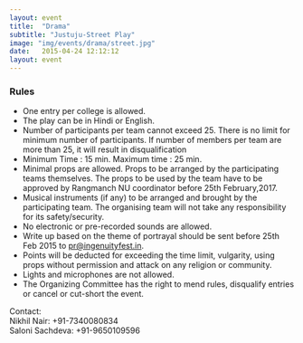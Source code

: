 ```yaml
---
layout: event
title:  "Drama"
subtitle: "Justuju-Street Play"
image: "img/events/drama/street.jpg"
date:   2015-04-24 12:12:12
layout: event
---
```


### Rules
- One entry per college is allowed. 
- The play can be in Hindi or English.
- Number of participants per team cannot exceed 25. There is no limit for minimum number of participants. If number of members per team are more than 25, it will result in disqualification
- Minimum Time : 15 min. Maximum time : 25 min. 
- Minimal props are allowed. Props to be arranged by the participating teams themselves. The props to be used by the team have to be approved by Rangmanch NU coordinator before 25th February,2017.
- Musical instruments (if any) to be arranged and brought by the participating team. The organising team will not take any responsibility for its safety/security.
- No electronic or pre-recorded sounds are allowed.
- Write up based on the theme of portrayal should be sent before 25th Feb 2015 to pr@ingenuityfest.in.
- Points will be deducted for exceeding the time limit, vulgarity, using props without permission and attack on any religion or community.
- Lights and microphones are not allowed.
- The Organizing Committee has the right to mend rules, disqualify entries or cancel or cut-short the event.

Contact:
<br>Nikhil Nair: +91-7340080834
<br>Saloni Sachdeva: +91-9650109596

